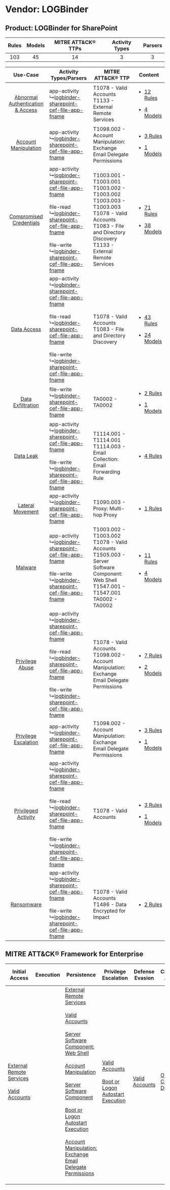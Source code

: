 Vendor: LOGBinder
=================
Product: LOGBinder for SharePoint
---------------------------------
| Rules | Models | MITRE ATT&CK® TTPs | Activity Types | Parsers |
|:-----:|:------:|:------------------:|:--------------:|:-------:|
|  103  |   45   |         14         |       3        |    3    |

|    Use-Case    | Activity Types/Parsers    | MITRE ATT&CK® TTP    | Content    |
|:----:| ---- | ---- | ---- |
| [Abnormal Authentication & Access](../../../UseCases/uc_abnormal_authentication_&_access.md) |  app-activity<br> ↳[logbinder-sharepoint-cef-file-app-fname](Ps/pC_logbindersharepointceffileappfname.md)<br>    | T1078 - Valid Accounts<br>T1133 - External Remote Services<br>    | [<ul><li>12 Rules</li></ul><ul><li>4 Models</li></ul>](RM/r_m_logbinder_logbinder_for_sharepoint_Abnormal_Authentication_&_Access.md) |
|    [Account Manipulation](../../../UseCases/uc_account_manipulation.md)    |  app-activity<br> ↳[logbinder-sharepoint-cef-file-app-fname](Ps/pC_logbindersharepointceffileappfname.md)<br>    | T1098.002 - Account Manipulation: Exchange Email Delegate Permissions<br>    | [<ul><li>3 Rules</li></ul><ul><li>1 Models</li></ul>](RM/r_m_logbinder_logbinder_for_sharepoint_Account_Manipulation.md)    |
|          [Compromised Credentials](../../../UseCases/uc_compromised_credentials.md)          |  app-activity<br> ↳[logbinder-sharepoint-cef-file-app-fname](Ps/pC_logbindersharepointceffileappfname.md)<br><br> file-read<br> ↳[logbinder-sharepoint-cef-file-app-fname](Ps/pC_logbindersharepointceffileappfname.md)<br><br> file-write<br> ↳[logbinder-sharepoint-cef-file-app-fname](Ps/pC_logbindersharepointceffileappfname.md)<br> | T1003.001 - T1003.001<br>T1003.002 - T1003.002<br>T1003.003 - T1003.003<br>T1078 - Valid Accounts<br>T1083 - File and Directory Discovery<br>T1133 - External Remote Services<br> | [<ul><li>71 Rules</li></ul><ul><li>38 Models</li></ul>](RM/r_m_logbinder_logbinder_for_sharepoint_Compromised_Credentials.md)         |
|    [Data Access](../../../UseCases/uc_data_access.md)    |  app-activity<br> ↳[logbinder-sharepoint-cef-file-app-fname](Ps/pC_logbindersharepointceffileappfname.md)<br><br> file-read<br> ↳[logbinder-sharepoint-cef-file-app-fname](Ps/pC_logbindersharepointceffileappfname.md)<br><br> file-write<br> ↳[logbinder-sharepoint-cef-file-app-fname](Ps/pC_logbindersharepointceffileappfname.md)<br> | T1078 - Valid Accounts<br>T1083 - File and Directory Discovery<br>    | [<ul><li>43 Rules</li></ul><ul><li>24 Models</li></ul>](RM/r_m_logbinder_logbinder_for_sharepoint_Data_Access.md)    |
|    [Data Exfiltration](../../../UseCases/uc_data_exfiltration.md)    |  file-write<br> ↳[logbinder-sharepoint-cef-file-app-fname](Ps/pC_logbindersharepointceffileappfname.md)<br>    | TA0002 - TA0002<br>    | [<ul><li>2 Rules</li></ul><ul><li>1 Models</li></ul>](RM/r_m_logbinder_logbinder_for_sharepoint_Data_Exfiltration.md)    |
|    [Data Leak](../../../UseCases/uc_data_leak.md)    |  app-activity<br> ↳[logbinder-sharepoint-cef-file-app-fname](Ps/pC_logbindersharepointceffileappfname.md)<br><br> file-write<br> ↳[logbinder-sharepoint-cef-file-app-fname](Ps/pC_logbindersharepointceffileappfname.md)<br>    | T1114.001 - T1114.001<br>T1114.003 - Email Collection: Email Forwarding Rule<br>    | [<ul><li>4 Rules</li></ul>](RM/r_m_logbinder_logbinder_for_sharepoint_Data_Leak.md)    |
|    [Lateral Movement](../../../UseCases/uc_lateral_movement.md)    |  app-activity<br> ↳[logbinder-sharepoint-cef-file-app-fname](Ps/pC_logbindersharepointceffileappfname.md)<br>    | T1090.003 - Proxy: Multi-hop Proxy<br>    | [<ul><li>1 Rules</li></ul>](RM/r_m_logbinder_logbinder_for_sharepoint_Lateral_Movement.md)    |
|    [Malware](../../../UseCases/uc_malware.md)    |  app-activity<br> ↳[logbinder-sharepoint-cef-file-app-fname](Ps/pC_logbindersharepointceffileappfname.md)<br><br> file-write<br> ↳[logbinder-sharepoint-cef-file-app-fname](Ps/pC_logbindersharepointceffileappfname.md)<br>    | T1003.002 - T1003.002<br>T1078 - Valid Accounts<br>T1505.003 - Server Software Component: Web Shell<br>T1547.001 - T1547.001<br>TA0002 - TA0002<br>    | [<ul><li>11 Rules</li></ul><ul><li>4 Models</li></ul>](RM/r_m_logbinder_logbinder_for_sharepoint_Malware.md)    |
|    [Privilege Abuse](../../../UseCases/uc_privilege_abuse.md)    |  app-activity<br> ↳[logbinder-sharepoint-cef-file-app-fname](Ps/pC_logbindersharepointceffileappfname.md)<br><br> file-read<br> ↳[logbinder-sharepoint-cef-file-app-fname](Ps/pC_logbindersharepointceffileappfname.md)<br><br> file-write<br> ↳[logbinder-sharepoint-cef-file-app-fname](Ps/pC_logbindersharepointceffileappfname.md)<br> | T1078 - Valid Accounts<br>T1098.002 - Account Manipulation: Exchange Email Delegate Permissions<br>    | [<ul><li>7 Rules</li></ul><ul><li>2 Models</li></ul>](RM/r_m_logbinder_logbinder_for_sharepoint_Privilege_Abuse.md)    |
|    [Privilege Escalation](../../../UseCases/uc_privilege_escalation.md)    |  app-activity<br> ↳[logbinder-sharepoint-cef-file-app-fname](Ps/pC_logbindersharepointceffileappfname.md)<br>    | T1098.002 - Account Manipulation: Exchange Email Delegate Permissions<br>    | [<ul><li>3 Rules</li></ul><ul><li>1 Models</li></ul>](RM/r_m_logbinder_logbinder_for_sharepoint_Privilege_Escalation.md)    |
|    [Privileged Activity](../../../UseCases/uc_privileged_activity.md)    |  app-activity<br> ↳[logbinder-sharepoint-cef-file-app-fname](Ps/pC_logbindersharepointceffileappfname.md)<br><br> file-read<br> ↳[logbinder-sharepoint-cef-file-app-fname](Ps/pC_logbindersharepointceffileappfname.md)<br><br> file-write<br> ↳[logbinder-sharepoint-cef-file-app-fname](Ps/pC_logbindersharepointceffileappfname.md)<br> | T1078 - Valid Accounts<br>    | [<ul><li>3 Rules</li></ul><ul><li>1 Models</li></ul>](RM/r_m_logbinder_logbinder_for_sharepoint_Privileged_Activity.md)    |
|    [Ransomware](../../../UseCases/uc_ransomware.md)    |  app-activity<br> ↳[logbinder-sharepoint-cef-file-app-fname](Ps/pC_logbindersharepointceffileappfname.md)<br><br> file-write<br> ↳[logbinder-sharepoint-cef-file-app-fname](Ps/pC_logbindersharepointceffileappfname.md)<br>    | T1078 - Valid Accounts<br>T1486 - Data Encrypted for Impact<br>    | [<ul><li>2 Rules</li></ul>](RM/r_m_logbinder_logbinder_for_sharepoint_Ransomware.md)    |

MITRE ATT&CK® Framework for Enterprise
--------------------------------------
| Initial Access                                                                                                                                   | Execution | Persistence                                                                                                                                                                                                                                                                                                                                                                                                                                                                                                                                                                                                  | Privilege Escalation                                                                                                                                      | Defense Evasion                                                     | Credential Access                                                          | Discovery                                                                         | Lateral Movement | Collection                                                                                                                                                            | Command and Control                                                                                                                       | Exfiltration | Impact                                                                         |
| ------------------------------------------------------------------------------------------------------------------------------------------------ | --------- | ------------------------------------------------------------------------------------------------------------------------------------------------------------------------------------------------------------------------------------------------------------------------------------------------------------------------------------------------------------------------------------------------------------------------------------------------------------------------------------------------------------------------------------------------------------------------------------------------------------ | --------------------------------------------------------------------------------------------------------------------------------------------------------- | ------------------------------------------------------------------- | -------------------------------------------------------------------------- | --------------------------------------------------------------------------------- | ---------------- | --------------------------------------------------------------------------------------------------------------------------------------------------------------------- | ----------------------------------------------------------------------------------------------------------------------------------------- | ------------ | ------------------------------------------------------------------------------ |
| [External Remote Services](https://attack.mitre.org/techniques/T1133)<br><br>[Valid Accounts](https://attack.mitre.org/techniques/T1078)<br><br> |           | [External Remote Services](https://attack.mitre.org/techniques/T1133)<br><br>[Valid Accounts](https://attack.mitre.org/techniques/T1078)<br><br>[Server Software Component: Web Shell](https://attack.mitre.org/techniques/T1505/003)<br><br>[Account Manipulation](https://attack.mitre.org/techniques/T1098)<br><br>[Server Software Component](https://attack.mitre.org/techniques/T1505)<br><br>[Boot or Logon Autostart Execution](https://attack.mitre.org/techniques/T1547)<br><br>[Account Manipulation: Exchange Email Delegate Permissions](https://attack.mitre.org/techniques/T1098/002)<br><br> | [Valid Accounts](https://attack.mitre.org/techniques/T1078)<br><br>[Boot or Logon Autostart Execution](https://attack.mitre.org/techniques/T1547)<br><br> | [Valid Accounts](https://attack.mitre.org/techniques/T1078)<br><br> | [OS Credential Dumping](https://attack.mitre.org/techniques/T1003)<br><br> | [File and Directory Discovery](https://attack.mitre.org/techniques/T1083)<br><br> |                  | [Email Collection](https://attack.mitre.org/techniques/T1114)<br><br>[Email Collection: Email Forwarding Rule](https://attack.mitre.org/techniques/T1114/003)<br><br> | [Proxy: Multi-hop Proxy](https://attack.mitre.org/techniques/T1090/003)<br><br>[Proxy](https://attack.mitre.org/techniques/T1090)<br><br> |              | [Data Encrypted for Impact](https://attack.mitre.org/techniques/T1486)<br><br> |